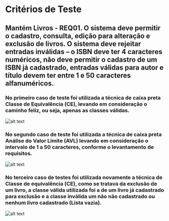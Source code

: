 # Critérios de Teste

## Mantém Livros - REQ01. O sistema deve permitir o cadastro, consulta, edição para alteração e exclusão de livros. O sistema deve rejeitar entradas inválidas – o ISBN deve ter 4 caracteres numéricos, não deve permitir o cadastro de um ISBN já cadastrado, entradas válidas para autor e título devem ter entre 1 e 50 caracteres alfanuméricos. 

### No primeiro caso de teste foi utilizada a técnica de caixa preta Classe de Equivalência (CE), levando em consideração o caminho feliz, ou seja, apenas as classes válidas.
![alt text](https://github.com/AlanGustav0/Testes-Unitarios-Selenium-IDE/blob/master/REQ01-CT01.JPG)

### No segundo caso de teste foi utilizada a técnica de caixa preta Análise do Valor Limite (AVL) levando em consideração o intervalo de 1 a 50 caracteres, conforme o levantamento de requisitos.
![alt text](https://github.com/AlanGustav0/Testes-Unitarios-Selenium-IDE/blob/master/REQ01-CT02.JPG)

### No terceiro caso de testes foi utilizada novamente a técnica de Classe de equivalência (CE), como se tratava da exclusão de um livro, a classe válida utilizada foi a de um livro já cadastrado para exclusão e a classe inválida um não não cadastrado ou nenhum livro cadastrado (Lista vazia).
![alt text](https://github.com/AlanGustav0/Testes-Unitarios-Selenium-IDE/blob/master/REQ01-CT03.JPG)
